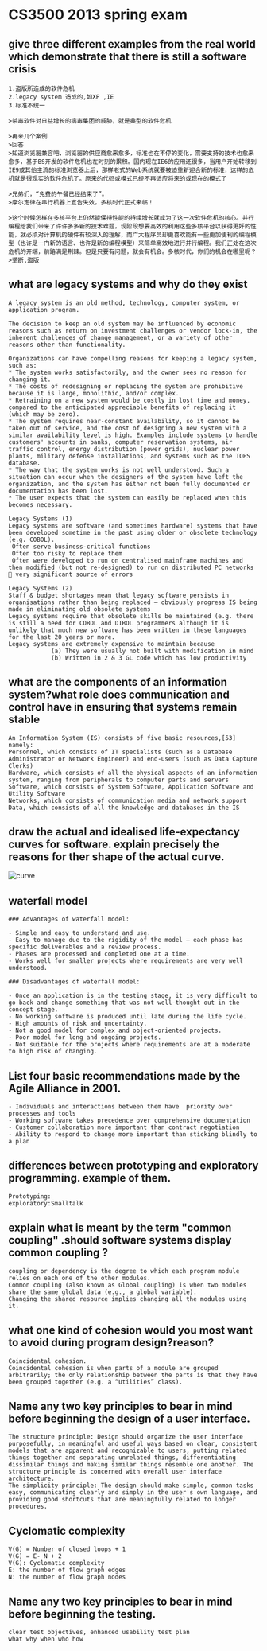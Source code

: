 <h1> CS3500 2013 spring exam

## give three different examples from the real world which demonstrate that there is still a software crisis

	1.盗版所造成的软件危机
	2.legacy system 造成的,如XP ,IE
	3.标准不统一

	>杀毒软件对日益增长的病毒集团的威胁，就是典型的软件危机

	>再来几个案例
	>回答
	>知道浏览器兼容吧，浏览器的供应商愈来愈多，标准也在不停的变化，需要支持的技术也愈来愈多，基于BS开发的软件危机也在时刻的累积。国内现在IE6的应用还很多，当用户开始转移到IE9或其他主流的标准浏览器上后，那样老式的Web系统就要被迫重新迎合新的标准，这样的危机就是很现实的软件危机了。原来的代码或模式已经不再适应将来的或现在的模式了

	>兄弟们，“免费的午餐已经结束了”。
	>摩尔定律在串行机器上宣告失效，多核时代正式来临！

	>这个时候怎样在多核平台上仍然能保持性能的持续增长就成为了这一次软件危机的核心。并行编程给我们带来了许许多多新的技术难题，现阶段想要高效的利用这些多核平台以获得更好的性能，就必须对计算机的硬件有较深入的理解，而广大程序员却更喜欢能有一些更加便利的编程模型（也许是一门新的语言、也许是新的编程模型）来简单高效地进行并行编程。我们正处在这次危机的开端，前路满是荆棘。但是只要有问题，就会有机会。多核时代，你们的机会在哪里呢？
	>垄断,盗版

## what are legacy systems and why do they exist

	A legacy system is an old method, technology, computer system, or application program.

	The decision to keep an old system may be influenced by economic reasons such as return on investment challenges or vendor lock-in, the inherent challenges of change management, or a variety of other reasons other than functionality.

	Organizations can have compelling reasons for keeping a legacy system, such as:
	* The system works satisfactorily, and the owner sees no reason for changing it.
	* The costs of redesigning or replacing the system are prohibitive because it is large, monolithic, and/or complex.
	* Retraining on a new system would be costly in lost time and money, compared to the anticipated appreciable benefits of replacing it (which may be zero).
	* The system requires near-constant availability, so it cannot be taken out of service, and the cost of designing a new system with a similar availability level is high. Examples include systems to handle customers' accounts in banks, computer reservation systems, air traffic control, energy distribution (power grids), nuclear power plants, military defense installations, and systems such as the TOPS database.
	* The way that the system works is not well understood. Such a situation can occur when the designers of the system have left the organization, and the system has either not been fully documented or documentation has been lost.
	* The user expects that the system can easily be replaced when this becomes necessary.

	Legacy Systems (1)
	Legacy systems are software (and sometimes hardware) systems that have been developed sometime in the past using older or obsolete technology (e.g. COBOL).
	 Often serve business-critical functions
	 Often too risky to replace them
	 Often were developed to run on centralised mainframe machines and then modified (but not re-designed) to run on distributed PC networks   very significant source of errors

	Legacy Systems (2)
	Staff & budget shortages mean that legacy software persists in organisations rather than being replaced – obviously progress IS being made in eliminating old obsolete systems
	Legacy systems require that obsolete skills be maintained (e.g. there is still a need for COBOL and DIBOL programmers although it is unlikely that much new software has been written in these languages for the last 20 years or more.
	Legacy systems are extremely expensive to maintain because 
	    		(a) They were usually not built with modification in mind
	    		(b) Written in 2 & 3 GL code which has low productivity

## what are the components of an information system?what role does communication and control have in ensuring that systems remain stable

	An Information System (IS) consists of five basic resources,[53] namely:
	Personnel, which consists of IT specialists (such as a Database Administrator or Network Engineer) and end-users (such as Data Capture Clerks)
	Hardware, which consists of all the physical aspects of an information system, ranging from peripherals to computer parts and servers
	Software, which consists of System Software, Application Software and Utility Software
	Networks, which consists of communication media and network support
	Data, which consists of all the knowledge and databases in the IS

## draw the actual and idealised life-expectancy curves for software. explain precisely the reasons for ther shape of the actual curve.

![curve](life-expectancy.png)

## waterfall model  


	### Advantages of waterfall model:

	- Simple and easy to understand and use.
	- Easy to manage due to the rigidity of the model – each phase has specific deliverables and a review process.
	- Phases are processed and completed one at a time.
	- Works well for smaller projects where requirements are very well understood.
	 
	### Disadvantages of waterfall model:

	- Once an application is in the testing stage, it is very difficult to go back and change something that was not well-thought out in the concept stage.
	- No working software is produced until late during the life cycle.
	- High amounts of risk and uncertainty.
	- Not a good model for complex and object-oriented projects.
	- Poor model for long and ongoing projects.
	- Not suitable for the projects where requirements are at a moderate to high risk of changing.

## List four basic recommendations made by the Agile Alliance in 2001.

	- Individuals and interactions between them have  priority over processes and tools
	- Working software takes precedence over comprehensive documentation
	- Customer collaboration more important than contract negotiation
	- Ability to respond to change more important than sticking blindly to a plan

## differences between prototyping and exploratory programming. example of them.

	Prototyping:
	exploratory:Smalltalk


## explain what is meant by the term "common coupling" .should software systems display common coupling ?

	coupling or dependency is the degree to which each program module relies on each one of the other modules.
	Common coupling (also known as Global coupling) is when two modules share the same global data (e.g., a global variable).
	Changing the shared resource implies changing all the modules using it.

## what one kind of cohesion would you most want to avoid during program design?reason?

	Coincidental cohesion.
	Coincidental cohesion is when parts of a module are grouped arbitrarily; the only relationship between the parts is that they have been grouped together (e.g. a “Utilities” class).

## Name any two key principles to bear in mind before beginning the design of a user interface.

	The structure principle: Design should organize the user interface purposefully, in meaningful and useful ways based on clear, consistent models that are apparent and recognizable to users, putting related things together and separating unrelated things, differentiating dissimilar things and making similar things resemble one another. The structure principle is concerned with overall user interface architecture.
	The simplicity principle: The design should make simple, common tasks easy, communicating clearly and simply in the user's own language, and providing good shortcuts that are meaningfully related to longer procedures.
	

## Cyclomatic complexity
	
	V(G) = Number of closed loops + 1 
	V(G) = E- N + 2
	V(G): Cyclomatic complexity
	E: the number of flow graph edges
	N: the number of flow graph nodes


## Name any two key principles to bear in mind before beginning the testing.

	clear test objectives, enhanced usability test plan
	what why when who how